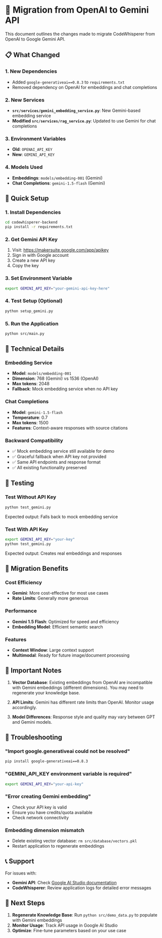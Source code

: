 # 🔄 Migration from OpenAI to Gemini API

This document outlines the changes made to migrate CodeWhisperer from OpenAI to Google Gemini API.

## 📋 What Changed

### 1. **New Dependencies**
- Added `google-generativeai==0.8.3` to `requirements.txt`
- Removed dependency on OpenAI for embeddings and chat completions

### 2. **New Services**
- **`src/services/gemini_embedding_service.py`**: New Gemini-based embedding service
- **Modified `src/services/rag_service.py`**: Updated to use Gemini for chat completions

### 3. **Environment Variables**
- **Old**: `OPENAI_API_KEY`
- **New**: `GEMINI_API_KEY`

### 4. **Models Used**
- **Embeddings**: `models/embedding-001` (Gemini)
- **Chat Completions**: `gemini-1.5-flash` (Gemini)

## 🚀 Quick Setup

### 1. Install Dependencies
```bash
cd codewhisperer-backend
pip install -r requirements.txt
```

### 2. Get Gemini API Key
1. Visit: https://makersuite.google.com/app/apikey
2. Sign in with Google account
3. Create a new API key
4. Copy the key

### 3. Set Environment Variable
```bash
export GEMINI_API_KEY="your-gemini-api-key-here"
```

### 4. Test Setup (Optional)
```bash
python setup_gemini.py
```

### 5. Run the Application
```bash
python src/main.py
```

## 🔧 Technical Details

### Embedding Service
- **Model**: `models/embedding-001`
- **Dimension**: 768 (Gemini) vs 1536 (OpenAI)
- **Max tokens**: 2048
- **Fallback**: Mock embedding service when no API key

### Chat Completions
- **Model**: `gemini-1.5-flash`
- **Temperature**: 0.7
- **Max tokens**: 1500
- **Features**: Context-aware responses with source citations

### Backward Compatibility
- ✅ Mock embedding service still available for demo
- ✅ Graceful fallback when API key not provided
- ✅ Same API endpoints and response format
- ✅ All existing functionality preserved

## 🧪 Testing

### Test Without API Key
```bash
python test_gemini.py
```
Expected output: Falls back to mock embedding service

### Test With API Key
```bash
export GEMINI_API_KEY="your-key"
python test_gemini.py
```
Expected output: Creates real embeddings and responses

## 🔄 Migration Benefits

### Cost Efficiency
- **Gemini**: More cost-effective for most use cases
- **Rate Limits**: Generally more generous

### Performance
- **Gemini 1.5 Flash**: Optimized for speed and efficiency
- **Embedding Model**: Efficient semantic search

### Features
- **Context Window**: Large context support
- **Multimodal**: Ready for future image/document processing

## 🚨 Important Notes

1. **Vector Database**: Existing embeddings from OpenAI are incompatible with Gemini embeddings (different dimensions). You may need to regenerate your knowledge base.

2. **API Limits**: Gemini has different rate limits than OpenAI. Monitor usage accordingly.

3. **Model Differences**: Response style and quality may vary between GPT and Gemini models.

## 🔧 Troubleshooting

### "Import google.generativeai could not be resolved"
```bash
pip install google-generativeai==0.8.3
```

### "GEMINI_API_KEY environment variable is required"
```bash
export GEMINI_API_KEY="your-api-key"
```

### "Error creating Gemini embedding"
- Check your API key is valid
- Ensure you have credits/quota available
- Check network connectivity

### Embedding dimension mismatch
- Delete existing vector database: `rm src/database/vectors.pkl`
- Restart application to regenerate embeddings

## 📞 Support

For issues with:
- **Gemini API**: Check [Google AI Studio documentation](https://ai.google.dev/)
- **CodeWhisperer**: Review application logs for detailed error messages

## 🎯 Next Steps

1. **Regenerate Knowledge Base**: Run `python src/demo_data.py` to populate with Gemini embeddings
2. **Monitor Usage**: Track API usage in Google AI Studio
3. **Optimize**: Fine-tune parameters based on your use case
